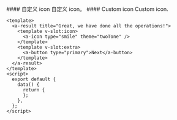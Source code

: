 <cn>
#### 自定义 icon
自定义 icon。
</cn>

<us>
#### Custom icon
Custom icon.
</us>

```tpl
<template>
  <a-result title="Great, we have done all the operations!">
    <template v-slot:icon>
      <a-icon type="smile" theme="twoTone" />
    </template>
    <template v-slot:extra>
      <a-button type="primary">Next</a-button>
    </template>
  </a-result>
</template>
<script>
  export default {
    data() {
      return {
      };
    },
  };
</script>
```
